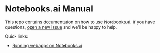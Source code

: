 # Notebooks.ai Manual

This repo contains documentation on how to use Notebooks.ai. If you have questions, [open a new issue](https://github.com/notebooks-ai/notebooks-manual/issues/new) and we'll be happy to help.

Quick links:

* [Running webapps on Notebooks.ai](https://github.com/notebooks-ai/notebooks-manual/wiki/Running-webapps-on-Notebooks.ai)
